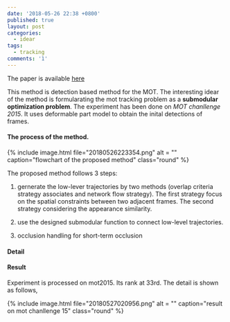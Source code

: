 ```yaml
---
date: '2018-05-26 22:38 +0800'
published: true
layout: post
categories:
  - idear
tags:
  - tracking
comments: '1'
---
```

The paper is available [here](https://www.dropbox.com/s/h9l7f3d16g2f2ko/08303708.pdf?dl=0)

This method is detection based method for the MOT. The interesting idear of the method is formularating the mot tracking problem as a **submodular optimization problem**. The experiment has been done on *MOT chanllenge 2015*. It uses deformable part model to obtain the inital detections of frames.


#### The process of the method.

{% include image.html file="20180526223354.png" alt = "" caption="flowchart of the proposed method" class="round" %}

The proposed method follows 3 steps:

1. gernerate the low-lever trajectories by two methods (overlap criteria strategy associates and network flow strategy). The first strategy focus on the spatial constraints between two adjacent frames. The second strategy considering the appearance similarity.

2. use the designed submodular function to connect low-level trajectories.

3. occlusion handling for short-term occlusion

#### Detail

#### Result
Experiment is processed on mot2015. Its rank at 33rd. The detail is shown as follows,

{% include image.html file="20180527020956.png" alt = "" caption="result on mot chanllenge 15" class="round" %}